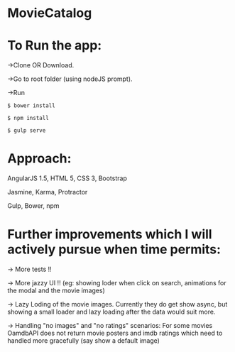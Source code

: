 # MovieCatalog

# To Run the app:

->Clone OR Download.

->Go to root folder (using nodeJS prompt).

->Run  

    $ bower install
  
    $ npm install
  
    $ gulp serve
  

# Approach: 
AngularJS 1.5, HTML 5, CSS 3, Bootstrap

Jasmine, Karma, Protractor

Gulp, Bower, npm

# Further improvements which I will actively pursue when time permits:
-> More tests !!

-> More jazzy UI !! (eg: showing loder when click on search, animations for the modal and the movie images)

-> Lazy Loding of the movie images. Currently they do get show async, but showing a small loader and lazy loading after the data would suit more.

-> Handling "no images" and "no ratings" scenarios: For some movies OamdbAPI does not return movie posters and imdb ratings which need to handled more gracefully (say show a default image) 
